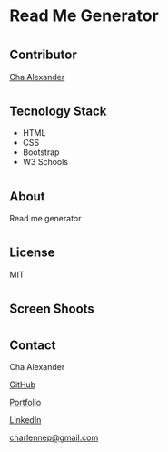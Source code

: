 # Read Me Generator


# <h2>Contributor
<a href= "https://github.com/chaalexander" target="_blank">Cha Alexander </a>

# <h2> Tecnology Stack

* HTML
* CSS
* Bootstrap
* W3 Schools

# <h2> About 

Read me generator

# <h2> License

MIT

# <h2> Screen Shoots 



# <h2> Contact

Cha Alexander 

<a href= "https://github.com/chaalexander" target="_blank">GitHub</a>

<a href= "https://chaalexander.github.io/" target="_blank">Portfolio</a>



<a href= "https://www.linkedin.com/in/cha-alexander/" target="_blank">LinkedIn</a>

charlennep@gmail.com